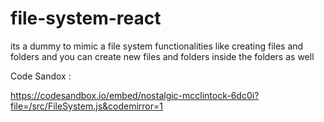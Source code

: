 # file-system-react
its a dummy to mimic a file system functionalities like creating files and folders and you can create new files and folders inside the folders as well


Code Sandox : 

https://codesandbox.io/embed/nostalgic-mcclintock-6dc0i?file=/src/FileSystem.js&codemirror=1
